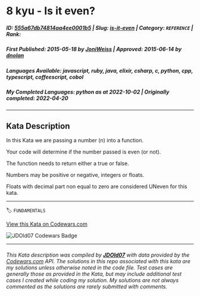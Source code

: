 # 8 kyu - Is it even?

##### **ID**: [555a67db74814aa4ee0001b5](https://www.codewars.com/kata/555a67db74814aa4ee0001b5) | **Slug**: [is-it-even](https://www.codewars.com/kata/555a67db74814aa4ee0001b5) | **Category**: `REFERENCE` | **Rank**: <span style="color:white">8 kyu</span>

##### **First Published**: 2015-05-18 ***by*** [JoniWeiss](https://www.codewars.com/users/JoniWeiss) | **Approved**: 2015-06-14 ***by*** [dnolan](https://www.codewars.com/users/dnolan)

##### **Languages Available**: javascript, ruby, java, elixir, csharp, c, python, cpp, typescript, coffeescript, cobol

##### **My Completed Languages**: python ***as at*** 2022-10-02 | **Originally completed**: 2022-04-20

---

## Kata Description


In this Kata we are passing a number (n) into a function. 



Your code will determine if the number passed is even (or not). 



The function needs to return either a true or false. 



Numbers may be positive or negative, integers or floats.



Floats with decimal part non equal to zero are considered UNeven for this kata.

---


🏷 `FUNDAMENTALS`


[View this Kata on Codewars.com](https://www.codewars.com/kata/555a67db74814aa4ee0001b5)

![](https://www.codewars.com/users/jdold07/badges/large "JDOld07 Codewars Badge")

---

###### *This Kata description was compiled by [**JDOld07**](https://tpstech.dev) with data provided by the [Codewars.com](https://www.codewars.com) API.  The solutions in this repo associated with this kata are my solutions unless otherwise noted in the code file.  Test cases are generally those as provided in the Kata, but may include additional test cases I created while coding my solution.  My solutions are not always commented as the solutions are rarely submitted with comments.*
